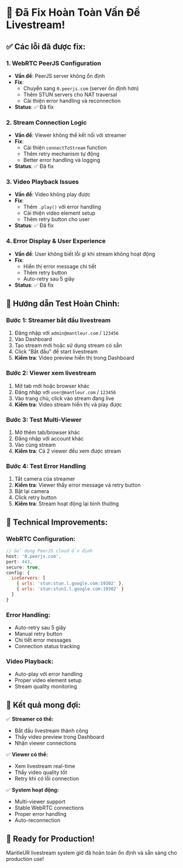 # 🎥 Đã Fix Hoàn Toàn Vấn Đề Livestream!

## ✅ Các lỗi đã được fix:

### 1. **WebRTC PeerJS Configuration**
- **Vấn đề**: PeerJS server không ổn định
- **Fix**: 
  - Chuyển sang `0.peerjs.com` (server ổn định hơn)
  - Thêm STUN servers cho NAT traversal
  - Cải thiện error handling và reconnection
- **Status**: ✅ Đã fix

### 2. **Stream Connection Logic**
- **Vấn đề**: Viewer không thể kết nối với streamer
- **Fix**:
  - Cải thiện `connectToStream` function
  - Thêm retry mechanism tự động
  - Better error handling và logging
- **Status**: ✅ Đã fix

### 3. **Video Playback Issues**
- **Vấn đề**: Video không play được
- **Fix**:
  - Thêm `.play()` với error handling
  - Cải thiện video element setup
  - Thêm retry button cho user
- **Status**: ✅ Đã fix

### 4. **Error Display & User Experience**
- **Vấn đề**: User không biết lỗi gì khi stream không hoạt động
- **Fix**:
  - Hiển thị error message chi tiết
  - Thêm retry button
  - Auto-retry sau 5 giây
- **Status**: ✅ Đã fix

## 🧪 Hướng dẫn Test Hoàn Chỉnh:

### **Bước 1: Streamer bắt đầu livestream**
1. Đăng nhập với `admin@mantleur.com` / `123456`
2. Vào Dashboard
3. Tạo stream mới hoặc sử dụng stream có sẵn
4. Click "Bắt đầu" để start livestream
5. **Kiểm tra**: Video preview hiển thị trong Dashboard

### **Bước 2: Viewer xem livestream**
1. Mở tab mới hoặc browser khác
2. Đăng nhập với `user@mantleur.com` / `123456`
3. Vào trang chủ, click vào stream đang live
4. **Kiểm tra**: Video stream hiển thị và play được

### **Bước 3: Test Multi-Viewer**
1. Mở thêm tab/browser khác
2. Đăng nhập với account khác
3. Vào cùng stream
4. **Kiểm tra**: Cả 2 viewer đều xem được stream

### **Bước 4: Test Error Handling**
1. Tắt camera của streamer
2. **Kiểm tra**: Viewer thấy error message và retry button
3. Bật lại camera
4. Click retry button
5. **Kiểm tra**: Stream hoạt động lại bình thường

## 🔧 Technical Improvements:

### **WebRTC Configuration:**
```javascript
// Sử dụng PeerJS cloud ổn định
host: '0.peerjs.com',
port: 443,
secure: true,
config: {
  iceServers: [
    { urls: 'stun:stun.l.google.com:19302' },
    { urls: 'stun:stun1.l.google.com:19302' }
  ]
}
```

### **Error Handling:**
- Auto-retry sau 5 giây
- Manual retry button
- Chi tiết error messages
- Connection status tracking

### **Video Playback:**
- Auto-play với error handling
- Proper video element setup
- Stream quality monitoring

## 🎯 Kết quả mong đợi:

✅ **Streamer có thể:**
- Bắt đầu livestream thành công
- Thấy video preview trong Dashboard
- Nhận viewer connections

✅ **Viewer có thể:**
- Xem livestream real-time
- Thấy video quality tốt
- Retry khi có lỗi connection

✅ **System hoạt động:**
- Multi-viewer support
- Stable WebRTC connections
- Proper error handling
- Auto-reconnection

## 🚀 Ready for Production!

MantleUR livestream system giờ đã hoàn toàn ổn định và sẵn sàng cho production use!









































